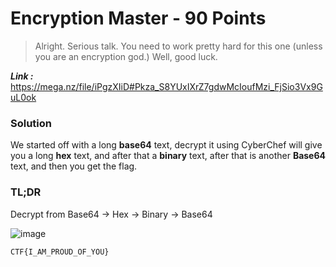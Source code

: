 # Encryption Master - 90 Points
> Alright. Serious talk. You need to work pretty hard for this one (unless you are an encryption god.) Well, good luck.

_**Link :**_ https://mega.nz/file/iPgzXIiD#Pkza_S8YUxIXrZ7gdwMcIoufMzi_FjSio3Vx9GuL0ok
### Solution
We started off with a long **base64** text, decrypt it using CyberChef will give you a long **hex** text, and after that a **binary** text, after that is another **Base64** text, and then you get the flag.
### TL;DR
Decrypt from Base64 -> Hex -> Binary -> Base64

![image](https://github.com/user-attachments/assets/e08fcf60-3127-470d-99b7-619fb36269c3)
```
CTF{I_AM_PROUD_OF_YOU}
```
